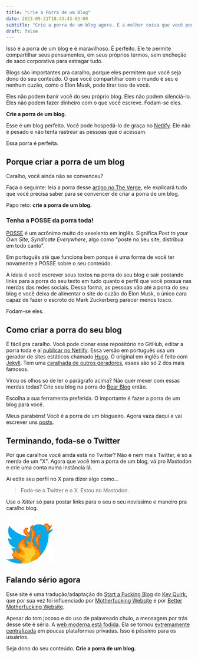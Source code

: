 ```yaml
---
title: "Crie a Porra de um Blog"
date: 2023-09-21T18:43:43-03:00
subtitle: "Crie a porra de um blog agora. É a melhor coisa que você pode fazer na web."
draft: false
---
```

Isso é a porra de um blog e é maravilhoso. É perfeito. Ele te permite compartilhar seus pensamentos, em seus próprios termos, sem encheção de saco corporativa para estragar tudo.

Blogs são importantes pra caralho, porque eles permitem que você seja dono do seu conteúdo. O que você compartilhar com o mundo é seu e nenhum cuzão, como o Elon Musk, pode tirar isso de você.

Eles não podem banir você do seu próprio blog. Eles não podem silenciá-lo. Eles não podem fazer dinheiro com o que você escreve. Fodam-se eles.

**Crie a porra de um blog.**

Esse é um blog perfeito. Você pode hospedá-lo de graça no [Netlify](https://www.netlify.com/). Ele não é pesado e não tenta rastrear as pessoas que o acessam.

Essa porra é perfeita.

## Porque criar a porra de um blog

Caralho, você ainda não se convenceu?

Faça o seguinte: leia a porra desse [artigo no The Verge](https://www.theverge.com/23513418/bring-back-personal-blogging), ele explicará tudo que você precisa saber para se convencer de criar a porra de um blog.

Papo reto: **crie a porra de um blog.**

### Tenha a POSSE da porra toda!

[POSSE](https://indieweb.org/POSSE) é um acrônimo muito do xexelento em inglês. Significa *Post to your Own Site, Syndicate Everywhere*, algo como "poste no seu site, distribua em todo canto".

Em português até que funciona bem porque é uma forma de você ter novamente a POSSE sobre o seu conteúdo.

A ideia é você escrever seus textos na porra do seu blog e sair postando links para a porra do seu texto em tudo quanto é perfil que você possua nas merdas das redes sociais. Dessa forma, as pessoas vão até a porra do seu blog e você deixa de alimentar o site do cuzão do Elon Musk, o único cara capaz de fazer o escroto do Mark Zuckerberg parecer menos tosco.

Fodam-se eles.

## Como criar a porra do seu blog

É fácil pra caralho. Você pode clonar esse repositório no GitHub, editar a porra toda e aí [publicar no Netlify](https://docs.netlify.com/get-started/). Essa versão em português usa um gerador de sites estáticos chamado [Hugo](https://gohugo.io/). O original em inglês é feito com [Jekyll](https://jekyllrb.com/). Tem uma [caralhada de outros geradores](https://staticsitegenerators.net/), esses são só 2 dos mais famosos.

Virou os olhos só de ler o parágrafo acima? Não quer mexer com essas merdas todas? Crie seu blog na porra do [Bear Blog](https://bearblog.dev/) então.

Escolha a sua ferramenta preferida. O importante é fazer a porra de um blog para você.

Meus parabéns! Você é a porra de um blogueiro. Agora vaza daqui e vai escrever uns [posts](/posts/).

## Terminando, foda-se o Twitter

Por que caralhos você ainda está no Twitter? Não é nem mais Twitter, é só a merda de um "X". Agora que você tem a porra de um blog, vá pro Mastodon e crie uma conta numa instância lá.

Aí edite seu perfil no X para dizer algo como...

> Foda-se o Twitter e o X. Estou no Mastodon.

Use o *Xitter* só para postar links para o seu o seu novíssimo e maneiro pra caralho blog.

![Logo antigo do Twitter, o pássaro azul, em chamas](/twitter_on_fire.gif) 

## Falando sério agora

Esse site é uma tradução/adaptação do [Start a Fucking Blog](https://startafuckingblog.com/) do [Kev Quirk](https://kevquirk.com/), que por sua vez foi influenciado por [Motherfucking Website](https://motherfuckingwebsite.com/) e por [Better Motherfucking Website](http://bettermotherfuckingwebsite.com/).

Apesar do tom jocoso e do uso de palavreado chulo, a mensagem por trás desse site é séria. A [web moderna está fodida](https://thewebisfucked.com/). Ela se tornou [extremamente centralizada](https://www.gmgall.net/blog/tchau-twitter/#n%C3%A3o-quero-uma-web-centralizada) em poucas plataformas privadas. Isso é péssimo para os usuários.

Seja dono do seu conteúdo. **Crie a porra de um blog.**
